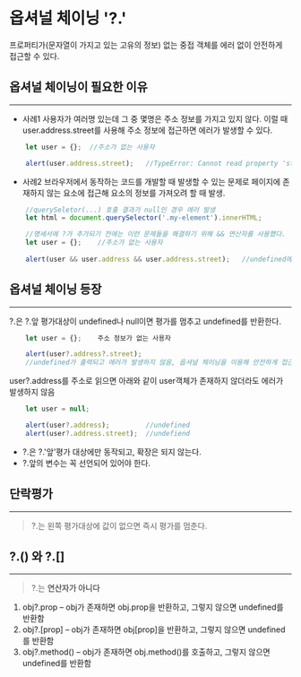 # 옵셔널 체이닝 '?.'

프로퍼티가(문자열이 가지고 있는 고유의 정보) 없는 중접 객체를 에러 없이 안전하게 접근할 수 있다.

## 옵셔널 체이닝이 필요한 이유
---
- 사례1
사용자가 여러명 있는데 그 중 몇명은 주소 정보를 가지고 있지 않다. 이럴 때 user.address.street를 사용해 주소 정보에 접근하면 에러가 발생할 수 있다.

```javascript
    let user = {};  //주소가 없는 사용자

    alert(user.address.street);   //TypeError: Cannot read property 'street' of undefiend
```

- 사례2
브라우저에서 동작하는 코드를 개발할 때 발생할 수 있는 문제로 페이지에 존재하지 않는 요소에 접근해 요소의 정보를 가져오려 할 때 발생.

```javascript
    //querySeletor(...) 호출 결과가 null인 경우 에러 발생
    let html = document.querySelector('.my-element').innerHTML;

    //명세서에 ?가 추가되기 전에는 이런 문제들을 해결하기 위해 && 연산자를 사용했다.
    let user = {};    //주소가 없는 사용자
    
    alert(user && user.address && user.address.street);   //undefined에러가 발생하지 않음 그러나 코드가 아주 길어짐
```

## 옵셔널 체이닝 등장
---
?.은 ?.앞 평가대상이 undefined나 null이면 평가를 멈추고 undefined를 반환한다.

```javascript
    let user = {};    주소 정보가 없는 사용자

    alert(user?.address?.street);   
    //undefined가 출력되고 에러가 발생하지 않음, 옵셔널 체이닝을 이용해 안전하게 접근
```

user?.address를 주소로 읽으면 아래와 같이 user객체가 존재하지 않더라도 에러가 발생하지 않음

```javascript
    let user = null;

    alert(user?.address);         //undefined
    alert(user?.address.street);  //undefiend
```

- ?.은 ?.'앞'평가 대상에만 동작되고, 확장은 되지 않는다.
- ?.앞의 변수는 꼭 선언되어 있어야 한다.

## 단락평가
---
> ?.는 왼쪽 평가대상에 값이 없으면 즉시 평가를 멈춘다.

## ?.() 와 ?.[]
---
> ?.는 **연산자가 아니다**

1. obj?.prop – obj가 존재하면 obj.prop을 반환하고, 그렇지 않으면 undefined를 반환함
2. obj?.[prop] – obj가 존재하면 obj[prop]을 반환하고, 그렇지 않으면 undefined를 반환함
3. obj?.method() – obj가 존재하면 obj.method()를 호출하고, 그렇지 않으면 undefined를 반환함